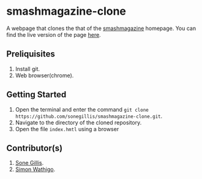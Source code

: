# smashmagazine-clone
A webpage that clones the that of the [smashmagazine](https://www.smashingmagazine.com/) homepage. You can find the live version of the page [here](https://github.com/sonegillis.github.io/smashmagazine-clone/).


## Preliquisites
1. Install git.
2. Web browser(chrome).

## Getting Started
1. Open the terminal and enter the command `git clone https://github.com/sonegillis/smashmagazine-clone.git`.
2. Navigate to the directory of the cloned repository.
3. Open the file `index.hmtl` using a browser

## Contributor(s)
1. [Sone Gillis](https://github.com/sonegillis).
2. [Simon Wathigo](https://github.com/wathigo).
